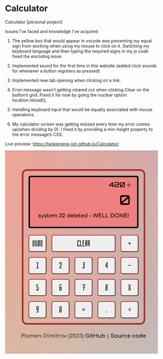 # Calculator
Calculator [personal project]

Issues I've faced and knowledge I've acquired

1. The yellow box that would appear in vscode was preventing my equal sign from working when using my mouse to click on it. Switching my keyboard language and then typing the required signs in my js code fixed the encoding issue.

2. Implemented sound for the first time in this website (added click sounds for whenever a button registers as pressed)

3. Implemented new tab opening when clicking on a link.

4. Error message wasn’t getting cleared out when clicking Clear on the button’s grid. Fixed it for now by going the nuclear option location.reload();

5. Handling keyboard input that would be equally associated with mouse operations.

6. My calculator screen was getting resized every time my error comes up(when dividing by 0).
I fixed it by providing a min-height property to the error message’s CSS.


Live preview: https://tankengine-ish.github.io/Calculator/ 


![calculator_screenshot](<Images/calculator screenshot.png>)
